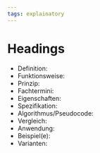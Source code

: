 ```yaml
---
tags: explainatory
---
```


# Headings

- Definition:
- Funktionsweise:
- Prinzip:
- Fachtermini:
- Eigenschaften:
- Spezifikation:
- Algorithmus/Pseudocode:
- Vergleich:
- Anwendung:
- Beispiel(e):
- Varianten:
